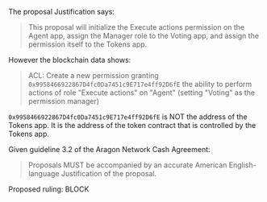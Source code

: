 The proposal Justification says:

> This proposal will initialize the Execute actions permission on the Agent app, assign the Manager role to the Voting app, and assign the permission itself to the Tokens app.

However the blockchain data shows:

> ACL: Create a new permission granting `0x9958466922867D4fc0Da7451c9E717e4ff92D6fE` the ability to perform actions of role "Execute actions" on "Agent" (setting "Voting" as the permission manager)

`0x9958466922867D4fc0Da7451c9E717e4ff92D6fE` is NOT the address of the Tokens app. It is the address of the token contract that is controlled by the Tokens app.

Given guideline 3.2 of the Aragon Network Cash Agreement:

> Proposals MUST be accompanied by an accurate American English-language Justification of the proposal.

Proposed ruling: BLOCK

